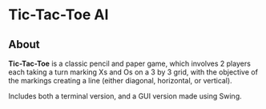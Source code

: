 # Tic-Tac-Toe AI #

## About ##
 
**Tic-Tac-Toe** is a classic pencil and paper game, which involves 2 players each taking a turn marking Xs and Os on a 
3 by 3 grid, with the objective of the markings creating a line (either diagonal, horizontal, or vertical). 

Includes both a terminal version, and a GUI version made using Swing.
